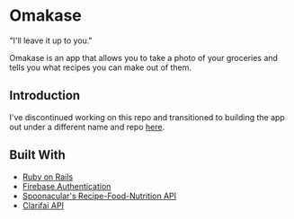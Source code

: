 # Omakase
"I'll leave it up to you."

Omakase is an app that allows you to take a photo of your groceries and tells you what recipes you can make out of them.

## Introduction
I've discontinued working on this repo and transitioned to building the app out under a different name and repo [here](https://github.com/DylanLovesCoffee/forage).

## Built With
- [Ruby on Rails](http://rubyonrails.org/)
- [Firebase Authentication](https://firebase.google.com/)
- [Spoonacular's Recipe-Food-Nutrition API](https://spoonacular.com/food-api)
- [Clarifai API](https://clarifai.com/developer/)
